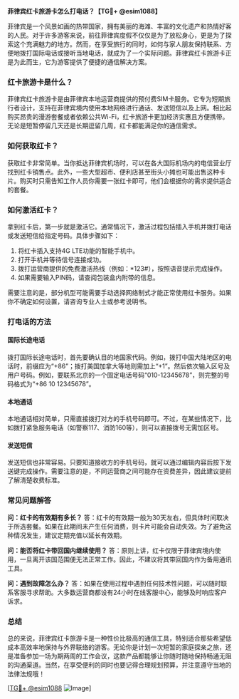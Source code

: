 **菲律宾红卡旅游卡怎么打电话？【TG💪+ @esim1088】**

菲律宾是一个风景如画的热带国家，拥有美丽的海滩、丰富的文化遗产和热情好客的人民。对于许多游客来说，前往菲律宾度假不仅仅是为了放松身心，更是为了探索这个充满魅力的地方。然而，在享受旅行的同时，如何与家人朋友保持联系、方便地拨打国际电话或接听当地电话，就成为了一个实际问题。菲律宾红卡旅游卡正是为此而生，它为游客提供了便捷的通信解决方案。

### 红卡旅游卡是什么？

菲律宾红卡旅游卡是由菲律宾本地运营商提供的预付费SIM卡服务。它专为短期旅行者设计，支持在菲律宾境内使用本地网络进行通话、发送短信以及上网。相比起购买昂贵的漫游套餐或者依赖公共Wi-Fi，红卡旅游卡更加经济实惠且方便携带。无论是短暂停留几天还是长期逗留几周，红卡都能满足你的通信需求。

### 如何获取红卡？

获取红卡非常简单。当你抵达菲律宾机场时，可以在各大国际机场内的电信营业厅找到红卡销售点。此外，一些大型超市、便利店甚至街头小摊也可能出售这种卡片。购买时只需告知工作人员你需要一张红卡即可，他们会根据你的需求提供适合的套餐。

### 如何激活红卡？

拿到红卡后，第一步就是激活它。通常情况下，激活过程包括插入手机并拨打电话或发送短信给指定号码。具体步骤如下：

1. 将红卡插入支持4G LTE功能的智能手机中。
2. 打开手机并等待信号连接成功。
3. 拨打运营商提供的免费激活热线（例如：*123#），按照语音提示完成操作。
4. 如果需要输入PIN码，请查阅包装盒内附带的信息。

需要注意的是，部分机型可能需要手动选择网络制式才能正常使用红卡服务。如果你不确定如何设置，请咨询专业人士或参考说明书。

### 打电话的方法

#### 国际长途电话

拨打国际长途电话时，首先要确认目的地国家代码。例如，拨打中国大陆地区的电话时，前缀应为“+86”；拨打美国加拿大等地则需加上“+1”。然后依次输入区号及用户号码。例如，要联系北京的一个固定电话号码“010-12345678”，则完整的号码格式为“+86 10 12345678”。

#### 本地通话

本地通话相对简单，只需直接拨打对方的手机号码即可。不过，在某些情况下，比如拨打紧急服务电话（如警察117、消防160等），则可以直接拨号无需加区号。

#### 发送短信

发送短信也非常容易。只要知道接收方的手机号码，就可以通过编辑内容后按下发送键完成操作。需要注意的是，不同运营商之间可能存在资费差异，因此建议提前了解清楚收费标准。

### 常见问题解答

**问：红卡的有效期有多长？**
答：红卡的有效期一般为30天左右，但具体时间取决于所选套餐。如果在此期间未产生任何消费，则卡片可能会自动失效。为了避免这种情况发生，建议定期充值以延长有效期。

**问：能否将红卡带回国内继续使用？**
答：原则上讲，红卡仅限于菲律宾境内使用，一旦离开该国范围便无法正常工作。因此，不建议将其带回国内作为备用通讯工具。

**问：遇到故障怎么办？**
答：如果在使用过程中遇到任何技术性问题，可以随时联系客服寻求帮助。大多数运营商都设有24小时在线客服中心，能够及时响应客户诉求。

### 总结

总的来说，菲律宾红卡旅游卡是一种性价比极高的通信工具，特别适合那些希望低成本高效率地保持与外界联络的游客。无论你是计划一次短暂的家庭探亲之旅，还是准备参加一场为期两周的工作会议，这款产品都能够让你随时随地保持畅通无阻的沟通渠道。当然，在享受便利的同时也要记得合理规划预算，并注意遵守当地的法律法规哦！

[[TG💪+ @esim1088](https://t.me/s/esim1088) ![Image](https://i.postimg.cc/4NQfJmqS/Snipaste-2025-05-13-00-14-12.png)]